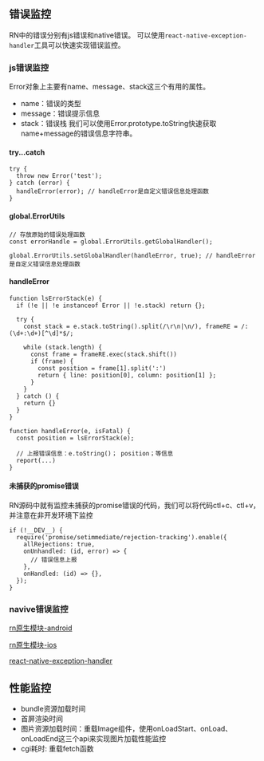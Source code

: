 ## 错误监控
RN中的错误分别有js错误和native错误。
可以使用`react-native-exception-handler`工具可以快速实现错误监控。

### js错误监控
Error对象上主要有name、message、stack这三个有用的属性。
- name：错误的类型
- message：错误提示信息
- stack：错误栈
我们可以使用Error.prototype.toString快速获取name+message的错误信息字符串。

#### try...catch
```
try {
  throw new Error('test');
} catch (error) {
  handleError(error); // handleError是自定义错误信息处理函数
}
```
#### global.ErrorUtils
```
// 存放原始的错误处理函数
const errorHandle = global.ErrorUtils.getGlobalHandler();

global.ErrorUtils.setGlobalHandler(handleError, true); // handleError是自定义错误信息处理函数
```

#### handleError
```
function lsErrorStack(e) {
  if (!e || !e instanceof Error || !e.stack) return {};

  try {
    const stack = e.stack.toString().split(/\r\n|\n/), frameRE = /:(\d+:\d+)[^\d]*$/;
    
    while (stack.length) {
      const frame = frameRE.exec(stack.shift())
      if (frame) {
        const position = frame[1].split(':')
        return { line: position[0], column: position[1] };
      }
    }
  } catch () {
    return {}
  }
}

function handleError(e, isFatal) {
  const position = lsErrorStack(e);
  
  // 上报错误信息：e.toString()； position；等信息
  report(...)
}
```

#### 未捕获的promise错误
RN源码中就有监控未捕获的promise错误的代码，我们可以将代码ctl+c、ctl+v，并注意在非开发环境下监控
```
if (!__DEV__) {
  require('promise/setimmediate/rejection-tracking').enable({
    allRejections: true,
    onUnhandled: (id, error) => {
      // 错误信息上报
    },
    onHandled: (id) => {},
  });
}
```

### navive错误监控
[rn原生模块-android](https://reactnative.cn/docs/native-modules-android)

[rn原生模块-ios](https://reactnative.cn/docs/native-modules-ios)

[react-native-exception-handler](https://www.npmjs.com/package/react-native-exception-handler)

## 性能监控
- bundle资源加载时间
- 首屏渲染时间
- 图片资源加载时间：重载Image组件，使用onLoadStart、onLoad、onLoadEnd这三个api来实现图片加载性能监控
- cgi耗时: 重载fetch函数



